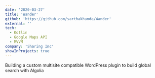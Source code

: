 ```yaml
---
date: '2020-03-27'
title: 'Wander'
github: 'https://github.com/sarthakhanda/Wander'
external: ''
tech:
  - Kotlin
  - Google Maps API
  - MVVM
company: 'Sharing Inc'
showInProjects: true
---
```


Building a custom multisite compatible WordPress plugin to build global search with Algolia
